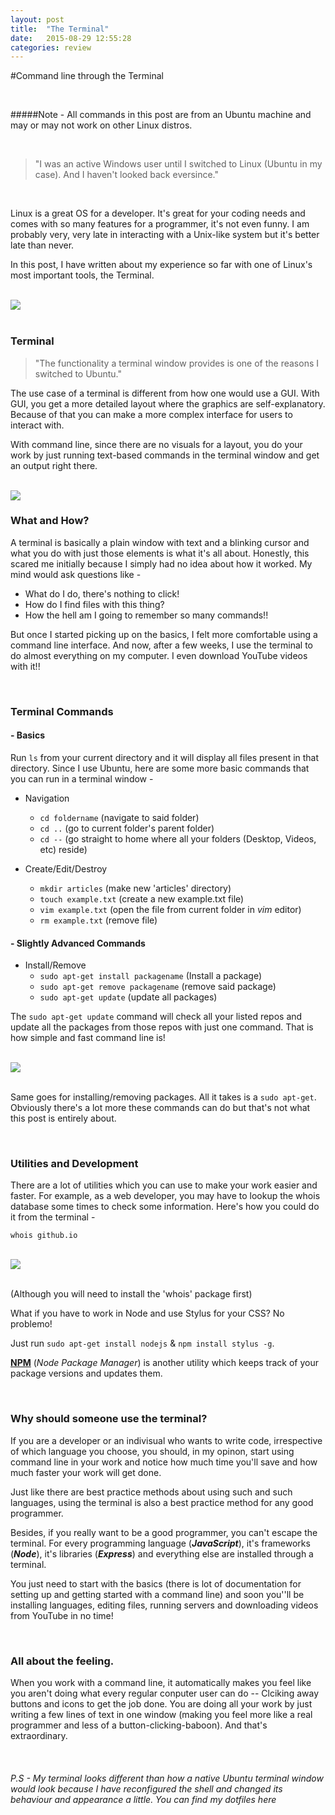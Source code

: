 ```yaml
---
layout: post
title:  "The Terminal"
date:   2015-08-29 12:55:28
categories: review
---
```


#Command line through the Terminal
	
<br />

#####Note - All commands in this post are from an Ubuntu machine and may or may not work on other Linux distros.

<br />

>"I was an active Windows user until I switched to Linux (Ubuntu in my case). And I haven't looked back eversince."

<br />

Linux is a great OS for a developer. It's great for your coding needs and comes with so many features for a programmer, it's not even funny. I am probably very, very late in interacting with a Unix-like system but it's better late than never. 

In this post, I have written about my experience so far with one of Linux's most important tools, the Terminal.

<br />

<img src="/images/terminal.jpg" class="scrnshts" />

<br />

<br />


### Terminal


>"The functionality a terminal window provides is one of the reasons I switched to Ubuntu."

The use case of a terminal is different from how one would use a GUI. With GUI, you get a more detailed layout where the graphics are self-explanatory. Because of that you can make a more complex interface for users to interact with.

With command line, since there are no visuals for a layout, you do your work by just running text-based commands in the terminal window and get an output right there. 

<br />

<img src="/images/node.gif" class="scrnshts" />

<br />

### What and How?

A terminal is basically a plain window with text and a blinking cursor and what you do with just those elements is what it's all about. Honestly, this scared me initially because I simply had no idea about how it worked. My mind would ask questions like - 

- What do I do, there's nothing to click!
- How do I find files with this thing?
- How the hell am I going to remember so many commands!!


 But once I started picking up on the basics, I felt more comfortable using a command line interface. And now, after a few weeks, I use the terminal to do almost everything on my computer. I even download YouTube videos with it!!

<br />

### Terminal Commands


#### **- Basics**

Run `ls` from your current directory and it will display all files present in that directory.
Since I use Ubuntu, here are some more basic commands that you can run in a terminal window -

- Navigation
	- `cd foldername` (navigate to said folder)
	- `cd ..` (go to current folder's parent folder)
	- `cd --` (go straight to home where all your folders (Desktop, Videos, etc) reside)

- Create/Edit/Destroy
	- `mkdir articles` (make new 'articles' directory)
	- `touch example.txt` (create a new example.txt file)
	- `vim example.txt` (open the file from current folder in *vim* editor)
	- `rm example.txt` (remove file)

#### **- Slightly Advanced Commands**

- Install/Remove
	- `sudo apt-get install packagename` (Install a package)
	- `sudo apt-get remove packagename` (remove said package)
	- `sudo apt-get update`	(update all packages)



The `sudo apt-get update` command will check all your listed repos and update all the packages from those repos with just one command. That is how simple and fast command line is!

<br />

<img src="/images/sudo-update.jpg" class="scrnshts" />   

<br />
<br />

Same goes for installing/removing packages. All it takes is a `sudo apt-get`. Obviously there's a lot more these commands can do but that's not what this post is entirely about.

<br />

### Utilities and Development

There are a lot of utilities which you can use to make your work easier and faster.
For example, as a web developer, you may have to lookup the whois database some times to check some information. Here's how you could do it from the terminal -


`whois github.io`

<br />

<img src="/images/whois.jpg" class="scrnshts" />

<br />

<br />

(Although you will need to install the 'whois' package first)


What if you have to work in Node and use Stylus for your CSS? No problemo! 

	

Just run `sudo apt-get install nodejs` & `npm install stylus -g`. 


**[NPM](npmjs.com)** (_Node Package Manager_) is another utility which keeps track of your package versions and updates them.

<br />

### Why should someone use the terminal?

If you are a developer or an indivisual who wants to write code, irrespective of which language you choose, you should, in my opinon, start using command line in your work and notice how much time you'll save and how much faster your work will get done.


Just like there are best practice methods about using such and such languages, using the terminal is also a best practice method for any good programmer.

Besides, if you really want to be a good programmer, you can't escape the terminal. For every programming language (**_JavaScript_**), it's frameworks (**_Node_**), it's libraries (**_Express_**) and everything else are installed through a terminal. 

You just need to start with the basics (there is lot of documentation for setting up and getting started with a command line) and soon you''ll be installing languages, editing files, running servers and downloading videos from YouTube in no time!

<br />

### All about the feeling.

When you work with a command line, it automatically makes you feel like you aren't doing what every regular conputer user can do -- Clciking away buttons and icons to get the job done. You are doing all your work by just writing a few lines of text in one window (making you feel more like a real programmer and less of a button-clicking-baboon). And that's extraordinary.

<br />

###### P.S - My terminal looks different than how a native Ubuntu terminal window would look because I have reconfigured the shell and changed its behaviour and appearance a little. You can find my dotfiles here <add github link>

